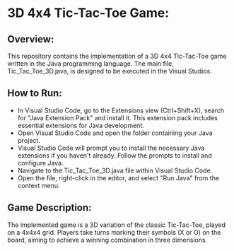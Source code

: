 3D 4x4 Tic-Tac-Toe Game:
========================

Overview:
---------
This repository contains the implementation of a 3D 4x4 Tic-Tac-Toe game written in the Java programming language. The main file, Tic_Tac_Toe_3D.java, is designed to be executed in the Visual Studios.

How to Run:
------------
- In Visual Studio Code, go to the Extensions view (Ctrl+Shift+X), search for "Java Extension Pack" and install it. This extension pack includes essential extensions for Java development.
- Open Visual Studio Code and open the folder containing your Java project.
- Visual Studio Code will prompt you to install the necessary Java extensions if you haven't already. Follow the prompts to install and configure Java.
- Navigate to the Tic_Tac_Toe_3D.java file within Visual Studio Code.
- Open the file, right-click in the editor, and select "Run Java" from the context menu. 

Game Description:
-----------------
The implemented game is a 3D variation of the classic Tic-Tac-Toe, played on a 4x4x4 grid. Players take turns marking their symbols (X or O) on the board, aiming to achieve a winning combination in three dimensions.

